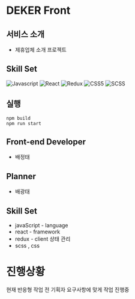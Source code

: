 # DEKER Front



## 서비스 소개
- 제휴업체 소개 프로젝트

## Skill Set
![Javascript](https://img.shields.io/badge/Javascript-F0DB4F?style=for-the-badge&labelColor=black&logo=javascript&logoColor=F0DB4F)
![React](https://img.shields.io/badge/-React-61DBFB?style=for-the-badge&labelColor=black&logo=react&logoColor=61DBFB)
![Redux](https://img.shields.io/badge/-Redux-61DBFB?style=for-the-badge&labelColor=black&logo=react&logoColor=white)
![CSS5](https://img.shields.io/badge/CSS5-1572B6?style=for-the-badge&logo=css3&logoColor=white)
![SCSS](https://img.shields.io/badge/SCSS-#c69?style=for-the-badge&logo=SCSS&logoColor=#c69)

## 실행
```
npm build
npm run start
```

## Front-end Developer
- 배정태

## Planner
- 배광태

## Skill Set
- javaScript - language
- react - framework
- redux - client 상태 관리
- scss , css

# 진행상황
현재 반응형 작업 전 기획자 요구사항에 맞게 작업 진행중
